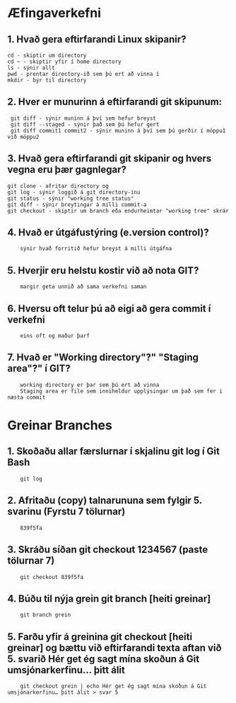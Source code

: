# Æfingaverkefni
## 1. Hvað gera eftirfarandi Linux skipanir?
	cd - skiptir um directory
	cd ~ - skiptir yfir í home directory
	ls - sýnir allt
	pwd - prentar directory-ið sem þú ert að vinna í
	mkdir - býr til directory
  
## 2. Hver er munurinn á eftirfarandi git skipunum:
	 git diff - sýnir muninn á því sem hefur breyst
	 git diff --staged - sýnir það sem þú hefur gert
	 git diff commit1 commit2 - sýnir muninn á því sem þú gerðir í möppu1 við möppu2	
  
## 3. Hvað gera eftirfarandi git skipanir og hvers vegna eru þær gagnlegar?
	git clone - afritar directory og 
	git log - sýnir loggið á git directory-inu
	git status - sýnir "working tree status"
	git diff - sýnir breytingar á milli commit-a
	git checkout - skiptir um branch eða endurheimtar "working tree" skrár

## 4. 	Hvað er útgáfustýring (e.version control)? 
		sýnir hvað forritið hefur breyst á milli útgáfna

## 5.	Hverjir eru helstu kostir við að nota GIT?
		margir geta unnið að sama verkefni saman

## 6.	Hversu oft telur þú að eigi að gera commit í verkefni
		eins oft og maður þarf

## 7.	Hvað er "Working directory"?" "Staging area"?" í GIT?
		working directory er þar sem þú ert að vinna
		Staging area er file sem inniheldur upplýsingar um það sem fer i næsta commit
# Greinar Branches
## 1.   Skoðaðu allar færslurnar í skjalinu git log í Git Bash
		git log
##  2.  Afritaðu (copy) talnarununa sem fylgir 5. svarinu (Fyrstu 7 tölurnar)
		839f5fa
## 3.   Skráðu síðan git checkout 1234567 (paste tölurnar 7)
		git checkout 839f5fa
## 4.   Búðu til nýja grein git branch [heiti greinar]
		git branch grein
## 5.   Farðu yfir á greinina git checkout [heiti greinar] og bættu við eftirfarandi texta aftan við 5. svarið Hér get ég sagt mína skoðun á Git umsjónarkerfinu… þitt álit
		
		git checkout grein | echo Hér get ég sagt mína skoðun á Git umsjónarkerfinu… þitt álit > svar 5
